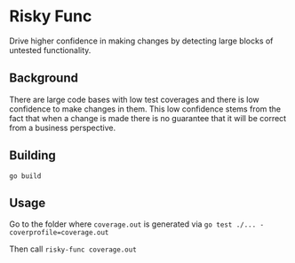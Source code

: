 # Risky Func

Drive higher confidence in making changes by detecting large blocks of untested functionality.

## Background

There are large code bases with low test coverages and there is low confidence to make changes in them. This low
confidence stems from the fact that when a change is made there is no guarantee that it will be correct from
a business perspective.

## Building

```
go build
```

## Usage

Go to the folder where `coverage.out` is generated via `go test ./... -coverprofile=coverage.out`

Then call `risky-func coverage.out`
